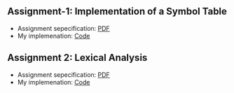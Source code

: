 ## Assignment-1: Implementation of a Symbol Table

- Assignment sepecification: [PDF](./1-offline1-symbol-table/Assignment-1-Specification.pdf)
- My implemenation: [Code](./1-offline1-symbol-table/src/)  

## Assignment 2: Lexical Analysis

- Assignment sepecification: [PDF](./2-offline2-lexical-analyzer/Assignment-2-Specification.pdf)
- My implemenation: [Code](./2-offline2-lexical-analyzer/src/)   


